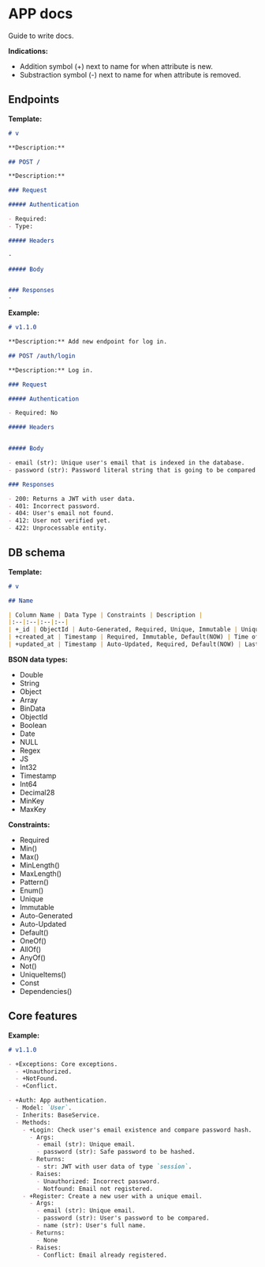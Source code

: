 # APP docs

Guide to write docs.

**Indications:**
- Addition symbol (+) next to name for when attribute is new.
- Substraction symbol (-) next to name for when attribute is removed.

## Endpoints

**Template:**
```md
# v

**Description:**

## POST /

**Description:**

### Request

##### Authentication

- Required:
- Type:

##### Headers

-

##### Body


### Responses
-

```

**Example:**
```md
# v1.1.0

**Description:** Add new endpoint for log in.

## POST /auth/login

**Description:** Log in.

### Request

##### Authentication

- Required: No

##### Headers


##### Body

- email (str): Unique user's email that is indexed in the database.
- password (str): Password literal string that is going to be compared against a hash.

### Responses

- 200: Returns a JWT with user data.
- 401: Incorrect password.
- 404: User's email not found.
- 412: User not verified yet.
- 422: Unprocessable entity.

```

## DB schema

**Template:**


```md
# v

## Name

| Column Name | Data Type | Constraints | Description |
|:--|:--|:--|:--|
| +_id | ObjectId | Auto-Generated, Required, Unique, Immutable | Unique ID for the document among the collection |
| +created_at | Timestamp | Required, Immutable, Default(NOW) | Time of indexation of document in database |
| +updated_at | Timestamp | Auto-Updated, Required, Default(NOW) | Last time the document data was updated |
```

**BSON data types:**
- Double
- String
- Object
- Array
- BinData
- ObjectId
- Boolean
- Date
- NULL
- Regex
- JS
- Int32
- Timestamp
- Int64
- Decimal28
- MinKey
- MaxKey

**Constraints:**
- Required
- Min()
- Max()
- MinLength()
- MaxLength()
- Pattern()
- Enum()
- Unique
- Immutable
- Auto-Generated
- Auto-Updated
- Default()
- OneOf()
- AllOf()
- AnyOf()
- Not()
- UniqueItems()
- Const
- Dependencies()

## Core features

**Example:**

```md
# v1.1.0

- +Exceptions: Core exceptions.
  - +Unauthorized.
  - +NotFound.
  - +Conflict.

- +Auth: App authentication.
  - Model: `User`.
  - Inherits: BaseService.
  - Methods:
    - +Login: Check user's email existence and compare password hash.
      - Args:
        - email (str): Unique email.
        - password (str): Safe password to be hashed.
      - Returns:
        - str: JWT with user data of type `session`.
      - Raises:
        - Unauthorized: Incorrect password.
        - Notfound: Email not registered.
    - +Register: Create a new user with a unique email.
      - Args:
        - email (str): Unique email.
        - password (str): User's password to be compared.
        - name (str): User's full name.
      - Returns:
        - None
      - Raises:
        - Conflict: Email already registered.

```
